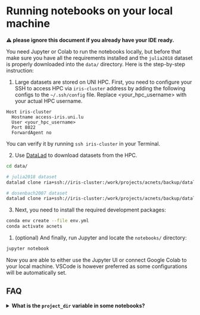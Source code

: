 # Running notebooks on your local machine

**:warning: please ignore this document if you already have your IDE ready.**


You need Jupyter or Colab to run the notebooks locally, but before that make sure you have all the requirements installed and the `julia2018` dataset is properly downloaded into the `data/` directory. Here is the step-by-step instruction:

1. Large datasets are stored on UNI HPC. First, you need to configure your SSH to access HPC via `iris-cluster` address by adding the following configs to the `~/.ssh/config` file. Replace <your_hpc_username> with your actual HPC username.

```ssh-config
Host iris-cluster
  Hostname access-iris.uni.lu
  User <your_hpc_username>
  Port 8022
  ForwardAgent no
```

You can verify it by running `ssh iris-cluster` in your Terminal.

2. Use [DataLad](https://www.datalad.org/get_datalad.html) to download datasets from the HPC.

```bash
cd data/

# julia2018 dataset
datalad clone ria+ssh://iris-cluster:/work/projects/acnets/backup/datalad_riastore#~julia2018

# dosenbach2007 dataset
datalad clone ria+ssh://iris-cluster:/work/projects/acnets/backup/datalad_riastore#~dosenbach2007
```

3. Next, you need to install the required development packages:

```bash
conda env create --file env.yml
conda activate acnets
```

1. (optional) And finally, run Jupyter and locate the `notebooks/` directory:

```bash
jupyter notebook
```

Now you are able to either use the Jupyter UI or connect Google Colab to your local machine. VSCode is however preferred as some configurations will be automatically set.


## FAQ

<details>

<summary>
<b>What is the <code>project_dir</code> variable in some notebooks?</b>
</summary>

It is used to access datasets and store outputs in appropriate places.

`project_dir` is a relative path from the current working directory (i.e., `pwd`) referring to the project root folder. The reason for this variable is that different tools run notebooks in different working directories: some run the notebooks in the project directory, and some other run them in the notebook folder.


You can get rid of this relative variable by configuring jupyter to start in the project root. For example, add the following config to your Visual Studio Code workspace settings (`.vscode/settings.json` file in your workspace):

```json
"jupyter.notebookFileRoot": "${workspaceFolder}"
```

Then it's always safe to remove `project_dir` or set it to `'.'` in any notebooks.
</details>
